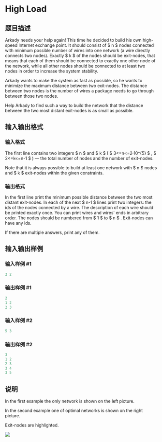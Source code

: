 # High Load

## 题目描述

Arkady needs your help again! This time he decided to build his own high-speed Internet exchange point. It should consist of $ n $ nodes connected with minimum possible number of wires into one network (a wire directly connects two nodes). Exactly $ k $ of the nodes should be exit-nodes, that means that each of them should be connected to exactly one other node of the network, while all other nodes should be connected to at least two nodes in order to increase the system stability.

Arkady wants to make the system as fast as possible, so he wants to minimize the maximum distance between two exit-nodes. The distance between two nodes is the number of wires a package needs to go through between those two nodes.

Help Arkady to find such a way to build the network that the distance between the two most distant exit-nodes is as small as possible.

## 输入输出格式

### 输入格式

The first line contains two integers $ n $ and $ k $ ( $ 3<=n<=2·10^{5} $ , $ 2<=k<=n-1 $ ) — the total number of nodes and the number of exit-nodes.

Note that it is always possible to build at least one network with $ n $ nodes and $ k $ exit-nodes within the given constraints.

### 输出格式

In the first line print the minimum possible distance between the two most distant exit-nodes. In each of the next $ n-1 $ lines print two integers: the ids of the nodes connected by a wire. The description of each wire should be printed exactly once. You can print wires and wires' ends in arbitrary order. The nodes should be numbered from $ 1 $ to $ n $ . Exit-nodes can have any ids.

If there are multiple answers, print any of them.

## 输入输出样例

### 输入样例 #1

```cpp
3 2

```
### 输出样例 #1

```cpp
2
1 2
2 3

```
### 输入样例 #2

```cpp
5 3

```
### 输出样例 #2

```cpp
3
1 2
2 3
3 4
3 5

```
## 说明

In the first example the only network is shown on the left picture.

In the second example one of optimal networks is shown on the right picture.

Exit-nodes are highlighted.

![](https://cdn.luogu.com.cn/upload/vjudge_pic/CF827B/0a307dfc178cc97ead8d05d1f345ab6df68055f9.png)

